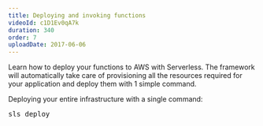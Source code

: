 ```yaml
---
title: Deploying and invoking functions
videoId: c1D1Ev0qA7k
duration: 340
order: 7
uploadDate: 2017-06-06
---
```


Learn how to deploy your functions to AWS with Serverless. The framework will automatically take care of provisioning all the resources required for your application and deploy them with 1 simple command.

Deploying your entire infrastructure with a single command:

<pre>sls deploy</pre>